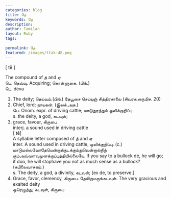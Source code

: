 ```yaml
---
categories: blog
title: தே
keywords: தே
description: 
author: Tamilan
layout: Ruby
tags: 
 
permalink: தே
featured: /images/ttak-48.png
---
```

  
[ tē ]  
  
The compound of த் and ஏ  
பெ. தெவ்வு. Acquiring; கொள்ளுகை. (பிங்.)  
பெ. dēva  
1. The deity; தெய்வம்.(பிங்.) தேபூசை செய்யுஞ் சித்திரசாலை (சிவரக.நைமிச. 20)  
2. Chief, lord; நாயகன். (இலக்.அக.)  
பெ. Onom. expr. of driving cattle; மாடுதுரத்தும் ஒலிக்குறிப்பு  
s. the deity, a god, கடவுள்;  
2. grace, favour, கிருபை  
interj. a sound used in driving cattle  
[ tē]  
A syllabie letter composed of த் and ஏ  
inter. A sound used in driving cattle, ஒலிக்குறிப்பு. (c.) மாடுமல்லவோதேயென்றால்நடக்கும்துவென்றால்நிற் கும்அவ்வளவுமுனக்குப்புத்தியில்லையே. If you say to a bullock dé, he will go; if doo, he will stophave you not as much sense as a bullock? (கபிலைவாசகம்.)  
s. The deity, a god, a divinity, கடவுள்; [ex de, to preserve.]  
2. Grace, favor, clemency, கிருபை. தேமிகுமருங்கடவுள். The very gracious and exalted deity  
ஓரெழுத்து, கடவுள், கிருபை